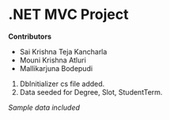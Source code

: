 # .NET MVC Project
**Contributors**
- Sai Krishna Teja Kancharla
- Mouni Krishna Atluri
- Mallikarjuna Bodepudi

1. DbInitializer cs file added.
1. Data seeded for Degree, Slot, StudentTerm.

*Sample data included*